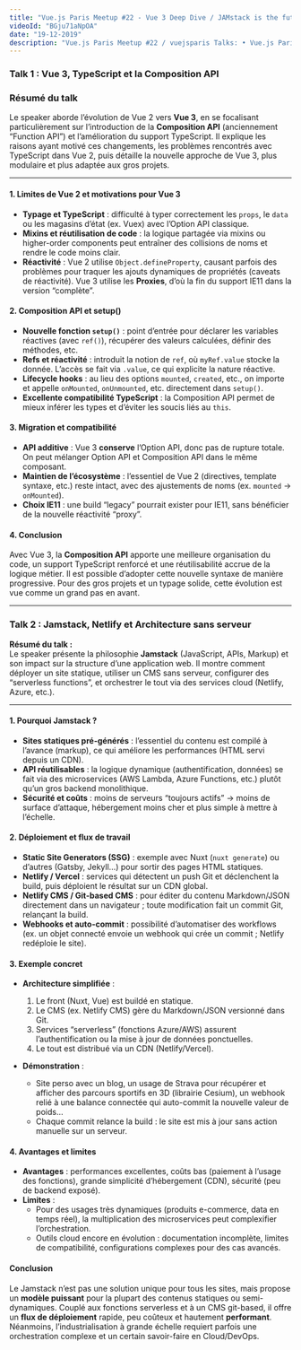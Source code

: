 ```yaml
---
title: "Vue.js Paris Meetup #22 - Vue 3 Deep Dive / JAMstack is the future"
videoId: "BGju71aNpOA"
date: "19-12-2019"
description: "Vue.js Paris Meetup #22 / vuejsparis Talks: • Vue.js Paris Meetup #22 - Vue 3 Deep ...  Vue 3 Deep Dive François Hendriks Full-stack developer @Theodo / fr_hendriks  • Vue.js Paris Meetup #22 - Vue 3 Deep ...  #JAMstack is the future. I think. Maybe. Tim Benniks Director of web-development @Valtech  / timbenniks  Host : Valtech France / valtech_fr"
---
```


<YoutubeVideoDetails :video-id="videoId" :video-title="title" 
:video-description="description">

### **Talk 1 : Vue 3, TypeScript et la Composition API**

### Résumé du talk

Le speaker aborde l’évolution de Vue 2 vers **Vue 3**, en se focalisant particulièrement sur l’introduction de la **Composition API** (anciennement “Function API”) et l’amélioration du support TypeScript. Il explique les raisons ayant motivé ces changements, les problèmes rencontrés avec TypeScript dans Vue 2, puis détaille la nouvelle approche de Vue 3, plus modulaire et plus adaptée aux gros projets.

---

#### 1. Limites de Vue 2 et motivations pour Vue 3

- **Typage et TypeScript** : difficulté à typer correctement les `props`, le `data` ou les magasins d’état (ex. Vuex) avec l’Option API classique.
- **Mixins et réutilisation de code** : la logique partagée via mixins ou higher-order components peut entraîner des collisions de noms et rendre le code moins clair.
- **Réactivité** : Vue 2 utilise `Object.defineProperty`, causant parfois des problèmes pour traquer les ajouts dynamiques de propriétés (caveats de réactivité). Vue 3 utilise les **Proxies**, d’où la fin du support IE11 dans la version “complète”.

#### 2. Composition API et setup()

- **Nouvelle fonction `setup()`** : point d’entrée pour déclarer les variables réactives (avec `ref()`), récupérer des valeurs calculées, définir des méthodes, etc.
- **Refs et réactivité** : introduit la notion de `ref`, où `myRef.value` stocke la donnée. L’accès se fait via `.value`, ce qui explicite la nature réactive.
- **Lifecycle hooks** : au lieu des options `mounted`, `created`, etc., on importe et appelle `onMounted`, `onUnmounted`, etc. directement dans `setup()`.
- **Excellente compatibilité TypeScript** : la Composition API permet de mieux inférer les types et d’éviter les soucis liés au `this`.

#### 3. Migration et compatibilité

- **API additive** : Vue 3 **conserve** l’Option API, donc pas de rupture totale. On peut mélanger Option API et Composition API dans le même composant.
- **Maintien de l’écosystème** : l’essentiel de Vue 2 (directives, template syntaxe, etc.) reste intact, avec des ajustements de noms (ex. `mounted` -> `onMounted`).
- **Choix IE11** : une build “legacy” pourrait exister pour IE11, sans bénéficier de la nouvelle réactivité “proxy”.

#### 4. Conclusion

Avec Vue 3, la **Composition API** apporte une meilleure organisation du code, un support TypeScript renforcé et une réutilisabilité accrue de la logique métier. Il est possible d’adopter cette nouvelle syntaxe de manière progressive. Pour des gros projets et un typage solide, cette évolution est vue comme un grand pas en avant.

---

### **Talk 2 : Jamstack, Netlify et Architecture sans serveur**

**Résumé du talk :**  
Le speaker présente la philosophie **Jamstack** (JavaScript, APIs, Markup) et son impact sur la structure d’une application web. Il montre comment déployer un site statique, utiliser un CMS sans serveur, configurer des “serverless functions”, et orchestrer le tout via des services cloud (Netlify, Azure, etc.).

---

#### 1. Pourquoi Jamstack ?

- **Sites statiques pré-générés** : l’essentiel du contenu est compilé à l’avance (markup), ce qui améliore les performances (HTML servi depuis un CDN).
- **API réutilisables** : la logique dynamique (authentification, données) se fait via des microservices (AWS Lambda, Azure Functions, etc.) plutôt qu’un gros backend monolithique.
- **Sécurité et coûts** : moins de serveurs “toujours actifs” -> moins de surface d’attaque, hébergement moins cher et plus simple à mettre à l’échelle.

#### 2. Déploiement et flux de travail

- **Static Site Generators (SSG)** : exemple avec Nuxt (`nuxt generate`) ou d’autres (Gatsby, Jekyll…) pour sortir des pages HTML statiques.
- **Netlify / Vercel** : services qui détectent un push Git et déclenchent la build, puis déploient le résultat sur un CDN global.
- **Netlify CMS / Git-based CMS** : pour éditer du contenu Markdown/JSON directement dans un navigateur ; toute modification fait un commit Git, relançant la build.
- **Webhooks et auto-commit** : possibilité d’automatiser des workflows (ex. un objet connecté envoie un webhook qui crée un commit ; Netlify redéploie le site).

#### 3. Exemple concret

- **Architecture simplifiée** :

  1. Le front (Nuxt, Vue) est buildé en statique.
  2. Le CMS (ex. Netlify CMS) gère du Markdown/JSON versionné dans Git.
  3. Services “serverless” (fonctions Azure/AWS) assurent l’authentification ou la mise à jour de données ponctuelles.
  4. Le tout est distribué via un CDN (Netlify/Vercel).

- **Démonstration** :
  - Site perso avec un blog, un usage de Strava pour récupérer et afficher des parcours sportifs en 3D (librairie Cesium), un webhook relié à une balance connectée qui auto-commit la nouvelle valeur de poids…
  - Chaque commit relance la build : le site est mis à jour sans action manuelle sur un serveur.

#### 4. Avantages et limites

- **Avantages** : performances excellentes, coûts bas (paiement à l’usage des fonctions), grande simplicité d’hébergement (CDN), sécurité (peu de backend exposé).
- **Limites** :
  - Pour des usages très dynamiques (produits e-commerce, data en temps réel), la multiplication des microservices peut complexifier l’orchestration.
  - Outils cloud encore en évolution : documentation incomplète, limites de compatibilité, configurations complexes pour des cas avancés.

#### Conclusion

Le Jamstack n’est pas une solution unique pour tous les sites, mais propose un **modèle puissant** pour la plupart des contenus statiques ou semi-dynamiques. Couplé aux fonctions serverless et à un CMS git-based, il offre un **flux de déploiement** rapide, peu coûteux et hautement **performant**. Néanmoins, l’industrialisation à grande échelle requiert parfois une orchestration complexe et un certain savoir-faire en Cloud/DevOps.
